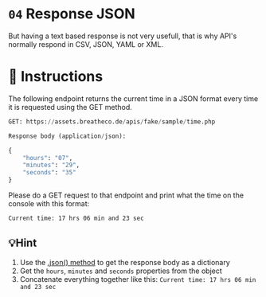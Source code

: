 # `04` Response JSON

But having a text based response is not very usefull, that is why API's normally respond in CSV, JSON, YAML or XML.

# 📝 Instructions

The following endpoint returns the current time in a JSON format every time it is requested using the GET method.

```python
GET: https://assets.breatheco.de/apis/fake/sample/time.php

Response body (application/json):

{
    "hours": "07",
    "minutes": "29",
    "seconds": "35"
}
```

Please do a GET request to that endpoint and print what the time on the console with this format:

```bash
Current time: 17 hrs 06 min and 23 sec
```

## 💡Hint

1. Use the [.json() method](https://www.w3schools.com/python/ref_requests_response.asp) to get the response body as a dictionary
2. Get the `hours`, `minutes` and `seconds` properties from the object
3. Concatenate everything together like this: `Current time: 17 hrs 06 min and 23 sec`

